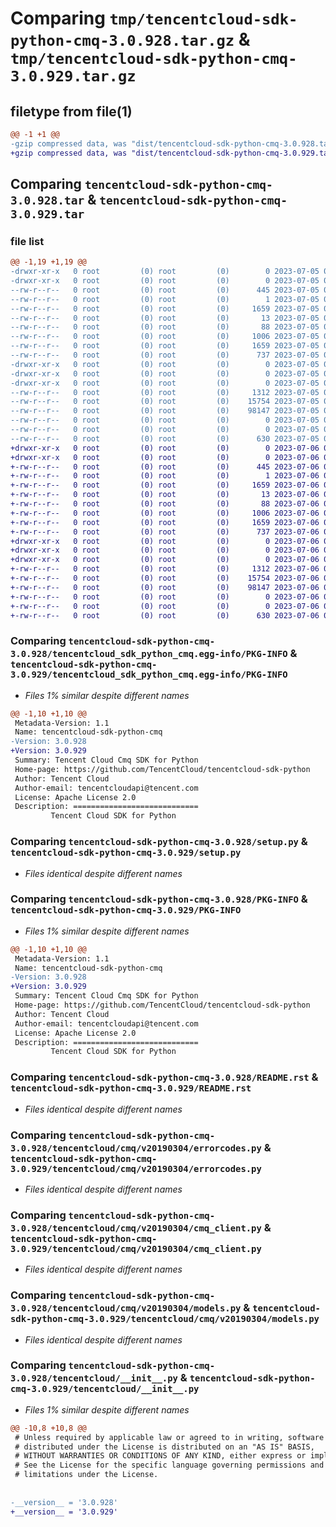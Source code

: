 # Comparing `tmp/tencentcloud-sdk-python-cmq-3.0.928.tar.gz` & `tmp/tencentcloud-sdk-python-cmq-3.0.929.tar.gz`

## filetype from file(1)

```diff
@@ -1 +1 @@
-gzip compressed data, was "dist/tencentcloud-sdk-python-cmq-3.0.928.tar", last modified: Wed Jul  5 00:22:54 2023, max compression
+gzip compressed data, was "dist/tencentcloud-sdk-python-cmq-3.0.929.tar", last modified: Thu Jul  6 00:23:07 2023, max compression
```

## Comparing `tencentcloud-sdk-python-cmq-3.0.928.tar` & `tencentcloud-sdk-python-cmq-3.0.929.tar`

### file list

```diff
@@ -1,19 +1,19 @@
-drwxr-xr-x   0 root         (0) root         (0)        0 2023-07-05 00:22:54.000000 tencentcloud-sdk-python-cmq-3.0.928/
-drwxr-xr-x   0 root         (0) root         (0)        0 2023-07-05 00:22:54.000000 tencentcloud-sdk-python-cmq-3.0.928/tencentcloud_sdk_python_cmq.egg-info/
--rw-r--r--   0 root         (0) root         (0)      445 2023-07-05 00:22:54.000000 tencentcloud-sdk-python-cmq-3.0.928/tencentcloud_sdk_python_cmq.egg-info/SOURCES.txt
--rw-r--r--   0 root         (0) root         (0)        1 2023-07-05 00:22:54.000000 tencentcloud-sdk-python-cmq-3.0.928/tencentcloud_sdk_python_cmq.egg-info/dependency_links.txt
--rw-r--r--   0 root         (0) root         (0)     1659 2023-07-05 00:22:54.000000 tencentcloud-sdk-python-cmq-3.0.928/tencentcloud_sdk_python_cmq.egg-info/PKG-INFO
--rw-r--r--   0 root         (0) root         (0)       13 2023-07-05 00:22:54.000000 tencentcloud-sdk-python-cmq-3.0.928/tencentcloud_sdk_python_cmq.egg-info/top_level.txt
--rw-r--r--   0 root         (0) root         (0)       88 2023-07-05 00:22:54.000000 tencentcloud-sdk-python-cmq-3.0.928/setup.cfg
--rw-r--r--   0 root         (0) root         (0)     1006 2023-07-05 00:22:54.000000 tencentcloud-sdk-python-cmq-3.0.928/setup.py
--rw-r--r--   0 root         (0) root         (0)     1659 2023-07-05 00:22:54.000000 tencentcloud-sdk-python-cmq-3.0.928/PKG-INFO
--rw-r--r--   0 root         (0) root         (0)      737 2023-07-05 00:22:54.000000 tencentcloud-sdk-python-cmq-3.0.928/README.rst
-drwxr-xr-x   0 root         (0) root         (0)        0 2023-07-05 00:22:54.000000 tencentcloud-sdk-python-cmq-3.0.928/tencentcloud/
-drwxr-xr-x   0 root         (0) root         (0)        0 2023-07-05 00:22:54.000000 tencentcloud-sdk-python-cmq-3.0.928/tencentcloud/cmq/
-drwxr-xr-x   0 root         (0) root         (0)        0 2023-07-05 00:22:54.000000 tencentcloud-sdk-python-cmq-3.0.928/tencentcloud/cmq/v20190304/
--rw-r--r--   0 root         (0) root         (0)     1312 2023-07-05 00:22:54.000000 tencentcloud-sdk-python-cmq-3.0.928/tencentcloud/cmq/v20190304/errorcodes.py
--rw-r--r--   0 root         (0) root         (0)    15754 2023-07-05 00:22:54.000000 tencentcloud-sdk-python-cmq-3.0.928/tencentcloud/cmq/v20190304/cmq_client.py
--rw-r--r--   0 root         (0) root         (0)    98147 2023-07-05 00:22:54.000000 tencentcloud-sdk-python-cmq-3.0.928/tencentcloud/cmq/v20190304/models.py
--rw-r--r--   0 root         (0) root         (0)        0 2023-07-05 00:22:54.000000 tencentcloud-sdk-python-cmq-3.0.928/tencentcloud/cmq/v20190304/__init__.py
--rw-r--r--   0 root         (0) root         (0)        0 2023-07-05 00:22:54.000000 tencentcloud-sdk-python-cmq-3.0.928/tencentcloud/cmq/__init__.py
--rw-r--r--   0 root         (0) root         (0)      630 2023-07-05 00:22:54.000000 tencentcloud-sdk-python-cmq-3.0.928/tencentcloud/__init__.py
+drwxr-xr-x   0 root         (0) root         (0)        0 2023-07-06 00:23:07.000000 tencentcloud-sdk-python-cmq-3.0.929/
+drwxr-xr-x   0 root         (0) root         (0)        0 2023-07-06 00:23:07.000000 tencentcloud-sdk-python-cmq-3.0.929/tencentcloud_sdk_python_cmq.egg-info/
+-rw-r--r--   0 root         (0) root         (0)      445 2023-07-06 00:23:07.000000 tencentcloud-sdk-python-cmq-3.0.929/tencentcloud_sdk_python_cmq.egg-info/SOURCES.txt
+-rw-r--r--   0 root         (0) root         (0)        1 2023-07-06 00:23:07.000000 tencentcloud-sdk-python-cmq-3.0.929/tencentcloud_sdk_python_cmq.egg-info/dependency_links.txt
+-rw-r--r--   0 root         (0) root         (0)     1659 2023-07-06 00:23:07.000000 tencentcloud-sdk-python-cmq-3.0.929/tencentcloud_sdk_python_cmq.egg-info/PKG-INFO
+-rw-r--r--   0 root         (0) root         (0)       13 2023-07-06 00:23:07.000000 tencentcloud-sdk-python-cmq-3.0.929/tencentcloud_sdk_python_cmq.egg-info/top_level.txt
+-rw-r--r--   0 root         (0) root         (0)       88 2023-07-06 00:23:07.000000 tencentcloud-sdk-python-cmq-3.0.929/setup.cfg
+-rw-r--r--   0 root         (0) root         (0)     1006 2023-07-06 00:23:07.000000 tencentcloud-sdk-python-cmq-3.0.929/setup.py
+-rw-r--r--   0 root         (0) root         (0)     1659 2023-07-06 00:23:07.000000 tencentcloud-sdk-python-cmq-3.0.929/PKG-INFO
+-rw-r--r--   0 root         (0) root         (0)      737 2023-07-06 00:23:07.000000 tencentcloud-sdk-python-cmq-3.0.929/README.rst
+drwxr-xr-x   0 root         (0) root         (0)        0 2023-07-06 00:23:07.000000 tencentcloud-sdk-python-cmq-3.0.929/tencentcloud/
+drwxr-xr-x   0 root         (0) root         (0)        0 2023-07-06 00:23:07.000000 tencentcloud-sdk-python-cmq-3.0.929/tencentcloud/cmq/
+drwxr-xr-x   0 root         (0) root         (0)        0 2023-07-06 00:23:07.000000 tencentcloud-sdk-python-cmq-3.0.929/tencentcloud/cmq/v20190304/
+-rw-r--r--   0 root         (0) root         (0)     1312 2023-07-06 00:23:07.000000 tencentcloud-sdk-python-cmq-3.0.929/tencentcloud/cmq/v20190304/errorcodes.py
+-rw-r--r--   0 root         (0) root         (0)    15754 2023-07-06 00:23:07.000000 tencentcloud-sdk-python-cmq-3.0.929/tencentcloud/cmq/v20190304/cmq_client.py
+-rw-r--r--   0 root         (0) root         (0)    98147 2023-07-06 00:23:07.000000 tencentcloud-sdk-python-cmq-3.0.929/tencentcloud/cmq/v20190304/models.py
+-rw-r--r--   0 root         (0) root         (0)        0 2023-07-06 00:23:07.000000 tencentcloud-sdk-python-cmq-3.0.929/tencentcloud/cmq/v20190304/__init__.py
+-rw-r--r--   0 root         (0) root         (0)        0 2023-07-06 00:23:07.000000 tencentcloud-sdk-python-cmq-3.0.929/tencentcloud/cmq/__init__.py
+-rw-r--r--   0 root         (0) root         (0)      630 2023-07-06 00:23:07.000000 tencentcloud-sdk-python-cmq-3.0.929/tencentcloud/__init__.py
```

### Comparing `tencentcloud-sdk-python-cmq-3.0.928/tencentcloud_sdk_python_cmq.egg-info/PKG-INFO` & `tencentcloud-sdk-python-cmq-3.0.929/tencentcloud_sdk_python_cmq.egg-info/PKG-INFO`

 * *Files 1% similar despite different names*

```diff
@@ -1,10 +1,10 @@
 Metadata-Version: 1.1
 Name: tencentcloud-sdk-python-cmq
-Version: 3.0.928
+Version: 3.0.929
 Summary: Tencent Cloud Cmq SDK for Python
 Home-page: https://github.com/TencentCloud/tencentcloud-sdk-python
 Author: Tencent Cloud
 Author-email: tencentcloudapi@tencent.com
 License: Apache License 2.0
 Description: ============================
         Tencent Cloud SDK for Python
```

### Comparing `tencentcloud-sdk-python-cmq-3.0.928/setup.py` & `tencentcloud-sdk-python-cmq-3.0.929/setup.py`

 * *Files identical despite different names*

### Comparing `tencentcloud-sdk-python-cmq-3.0.928/PKG-INFO` & `tencentcloud-sdk-python-cmq-3.0.929/PKG-INFO`

 * *Files 1% similar despite different names*

```diff
@@ -1,10 +1,10 @@
 Metadata-Version: 1.1
 Name: tencentcloud-sdk-python-cmq
-Version: 3.0.928
+Version: 3.0.929
 Summary: Tencent Cloud Cmq SDK for Python
 Home-page: https://github.com/TencentCloud/tencentcloud-sdk-python
 Author: Tencent Cloud
 Author-email: tencentcloudapi@tencent.com
 License: Apache License 2.0
 Description: ============================
         Tencent Cloud SDK for Python
```

### Comparing `tencentcloud-sdk-python-cmq-3.0.928/README.rst` & `tencentcloud-sdk-python-cmq-3.0.929/README.rst`

 * *Files identical despite different names*

### Comparing `tencentcloud-sdk-python-cmq-3.0.928/tencentcloud/cmq/v20190304/errorcodes.py` & `tencentcloud-sdk-python-cmq-3.0.929/tencentcloud/cmq/v20190304/errorcodes.py`

 * *Files identical despite different names*

### Comparing `tencentcloud-sdk-python-cmq-3.0.928/tencentcloud/cmq/v20190304/cmq_client.py` & `tencentcloud-sdk-python-cmq-3.0.929/tencentcloud/cmq/v20190304/cmq_client.py`

 * *Files identical despite different names*

### Comparing `tencentcloud-sdk-python-cmq-3.0.928/tencentcloud/cmq/v20190304/models.py` & `tencentcloud-sdk-python-cmq-3.0.929/tencentcloud/cmq/v20190304/models.py`

 * *Files identical despite different names*

### Comparing `tencentcloud-sdk-python-cmq-3.0.928/tencentcloud/__init__.py` & `tencentcloud-sdk-python-cmq-3.0.929/tencentcloud/__init__.py`

 * *Files 1% similar despite different names*

```diff
@@ -10,8 +10,8 @@
 # Unless required by applicable law or agreed to in writing, software
 # distributed under the License is distributed on an "AS IS" BASIS,
 # WITHOUT WARRANTIES OR CONDITIONS OF ANY KIND, either express or implied.
 # See the License for the specific language governing permissions and
 # limitations under the License.
 
 
-__version__ = '3.0.928'
+__version__ = '3.0.929'
```

